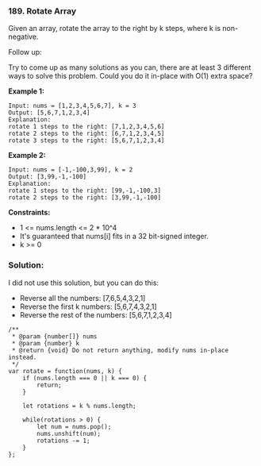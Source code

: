 ### 189. Rotate Array

Given an array, rotate the array to the right by k steps, where k is non-negative.

Follow up:

Try to come up as many solutions as you can, there are at least 3 different ways to solve this problem.
Could you do it in-place with O(1) extra space?
 
**Example 1:**
```
Input: nums = [1,2,3,4,5,6,7], k = 3
Output: [5,6,7,1,2,3,4]
Explanation:
rotate 1 steps to the right: [7,1,2,3,4,5,6]
rotate 2 steps to the right: [6,7,1,2,3,4,5]
rotate 3 steps to the right: [5,6,7,1,2,3,4]
```

**Example 2:**
```
Input: nums = [-1,-100,3,99], k = 2
Output: [3,99,-1,-100]
Explanation: 
rotate 1 steps to the right: [99,-1,-100,3]
rotate 2 steps to the right: [3,99,-1,-100]
``` 

**Constraints:**
- 1 <= nums.length <= 2 * 10^4
- It's guaranteed that nums[i] fits in a 32 bit-signed integer.
- k >= 0

### Solution:

I did not use this solution, but you can do this:
- Reverse all the numbers: [7,6,5,4,3,2,1]
- Reverse the first k numbers: [5,6,7,4,3,2,1]
- Reverse the rest of the numbers: [5,6,7,1,2,3,4]

```
/**
 * @param {number[]} nums
 * @param {number} k
 * @return {void} Do not return anything, modify nums in-place instead.
 */
var rotate = function(nums, k) {
    if (nums.length === 0 || k === 0) {
        return;
    }
     
    let rotations = k % nums.length;
    
    while(rotations > 0) {
        let num = nums.pop();
        nums.unshift(num);
        rotations -= 1;
    }
};
```
